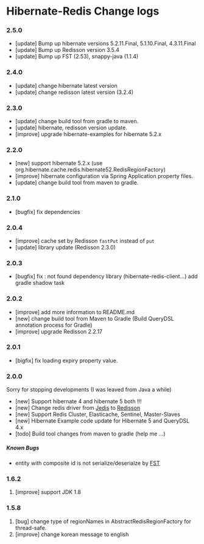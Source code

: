 # Hibernate-Redis Change logs

### 2.5.0

- [update] Bump up hibernate versions 5.2.11.Final, 5.1.10.Final, 4.3.11.Final
- [update] Bump up Redisson version 3.5.4
- [update] Bump up FST (2.53), snappy-java (1.1.4)


### 2.4.0

- [update] change hibernate latest version
- [update] change redisson latest version (3.2.4)

### 2.3.0

- [update] change build tool from gradle to maven. 
- [update] hibernate, redisson version update.
- [improve] upgrade hibernate-examples for hibernate 5.2.x

### 2.2.0

- [new] support hibernate 5.2.x (use org.hibernate.cache.redis.hibernate52.RedisRegionFactory)
- [improve] hibernate configuration via Spring Application property files.
- [update] change build tool from maven to gradle.

### 2.1.0

- [bugfix] fix dependencies 

### 2.0.4

- [improve] cache set by Redisson `fastPut` instead of `put`
- [update] library update (Redisson 2.3.0)

### 2.0.3

- [bugfix] fix : not found dependency library (hibernate-redis-client...)
           add gradle shadow task

### 2.0.2

- [improve] add more information to README.md
- [new] change build tool from Maven to Gradle (Build QueryDSL annotation process for Gradle)
- [improve] upgrade Redisson 2.2.17

### 2.0.1

- [bigfix] fix loading expiry property value.

### 2.0.0

Sorry for stopping developments (I was leaved from Java a while)

- [new] Support hibernate 4 and hibernate 5 both !!!
- [new] Change redis driver from [Jedis](https://github.com/xetorthio/jedis) to [Redisson](https://github.com/mrniko/redisson)
- [new] Support Redis Cluster, Elasticache, Sentinel, Master-Slaves
- [new] Hibernate Example code update for Hibernate 5 and QueryDSL 4.x
- [todo] Build tool changes from maven to gradle (help me ...)

##### Known Bugs

 - entity with composite id is not serialize/deserialze by [FST](https://github.com/RuedigerMoeller/fast-serialization)

### 1.6.2

1. [improve] support JDK 1.8

### 1.5.8

1. [bug]  change type of regionNames in AbstractRedisRegionFactory for thread-safe.
2. [improve] change korean message to english
